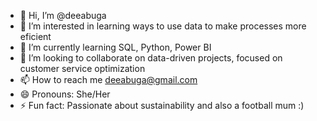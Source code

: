 - 👋 Hi, I’m @deeabuga
- 👀 I’m interested in learning ways to use data to make processes more eficient
- 🌱 I’m currently learning SQL, Python, Power BI
- 💞️ I’m looking to collaborate on data-driven projects, focused on customer service optimization
- 📫 How to reach me deeabuga@gmail.com
- 😄 Pronouns: She/Her
- ⚡ Fun fact: Passionate about sustainability and also a football mum :)

<!---
deeabuga/deeabuga is a ✨ special ✨ repository because its `README.md` (this file) appears on your GitHub profile.
You can click the Preview link to take a look at your changes.
--->
